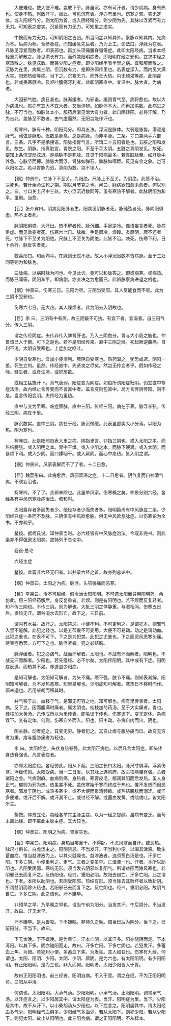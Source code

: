 <!-- { "loadSidebar": true } -->
　　大便难也。使大便不难。岂敢下乎。脉虽沉。亦有可汗者。谓少阴病。身有热也。使身不热。岂敢汗乎。据此。可见沉有表。浮亦有里也。伤寒之邪。实无定体。或入阳经气分。则太阳为首。或入阴经精分。则少阴为先。其脉以浮紧而有力无力。可知表之虚实。沉紧而有力无力。可知里之虚实。

　　中按而有力无力。可知阴阳之吉凶。所当问症以知其外。察脉以知其内。先病为本。后病为标。合参脉症。而知缓急先后者。乃为上工。诊法曰。浮脉为在表。凡脉见浮紧而数者。即表邪也。再加头项痛腰脊强等症。此即太阳经病。当求本经轻重为解散之。脉见洪长有力。而外兼阳明症者。即阳明在经之邪也。宜求本经之寒热散之。脉见弦数。而兼少阳之症者。即少阳经半表半里之病。宜和解而散之。沉脉为在里。病属三阴。但沉数有力。是即热邪传里也。若表症深入。而内见大满大实。阳邪热结等症。当下之。沉紧无力。而外无大热。内无烦渴等症。此阴症也。若或畏寒厥冷。及呕吐腹痛泻利者。此即阴寒直中。宜温中。脉大者。为病进。

　　大因邪气胜。病日甚也。脉渐缓者。为邪退。缓则胃气至。病将愈也。故以大为病进也。然亦有宜大不宜大者。又当详辨。如脉体本大。而再加洪数。此病进之脉。不可当也。如脉体本小。服药后渐见滑大有力者。此自阴转阳。必将汗解。乃为吉兆。盖脉至不数者。由气虚而然。无阳岂能作汗也。

　　柯琴曰。脉有十种。阴阳两分。即具五法。浮沉是脉体。大弱是脉势。滑涩是脉气。动弦是脉形。迟数是脉息。总是病脉。而非平脉。二条。寸口兼两手六部言。三条。凡字不是承接语。阳脉指胃气言。所谓二十五阳者是也。五脏之阳和发见。故生。阴脉。指真脏言。胃脘之阳。不至于手太阴。五脏之真阴发见。故死。要知上条沉涩弱弦迟。是病脉不是死脉。其见于阳病最多。若真脏脉至。如肝脉中外急。心脉坚而搏。肺脉大而浮。肾脉如弹石。脾脉如啄距。反见有余之象。岂可以阳名之。若以胃脉为迟。真阴为数。岂不误人。

　　【纲】仲景曰。寸脉下不至关。为阳绝。尺脉上不至关。为阴绝。此皆不治。决死也。若计余命生死之期。期以月节克之也。问曰。脉病欲知愈未愈者。何以别之。曰。寸口关上尺中三处。大小浮沉迟数同等。虽有寒热不解者。此脉阴阳为和平。虽剧。当愈。

　　【目】张介宾曰。阴病见阳脉者生。阳病见阴脉者死。脉纯弦者死。脉阴阳俱虚。热不止者死。

　　脉阴阳俱盛。大汗出。热不解者死。脉沉细。手足逆冷。谵语妄言者死。脉症俱虚。而见谵妄者死。伤寒六七日。脉微。手足厥冷。烦躁。灸厥阴。厥不还者死。寸脉下不至关为阳绝。尺脉上不至关为阴绝。此皆不治。决死。伤寒下利。日十余行。脉反实者死。

　　魏荔彤曰。和而均平。在脉则无过不及。故大小浮沉迟数本皆病脉。至于三处同等则为和脉也。

　　曰脉病。以病时脉为问也。今见此诊。竟可以和脉答之。即或病寒。或病热。而脉已同等。阴阳和平。即病剧。亦直决之为愈而已。此辨脉察病进退之机也。

　　【纲】仲景曰。伤寒三日。三阳为尽。三阴当受邪。其人反能食而不呕。此为三阴不受邪也。

　　伤寒六七日。无大热。其人躁烦者。此为阳去入阴故也。

　　【目】李 曰。三阴有中有传。故三阴最不可执。有宜下者。宜温者。自三阳气分。传入三阴。

　　谓之传经阴症。夫传非传入脾肾肝也。乃入三阴血分。胃与大小肠之腑也。仲景谓已入于腑。可下之是也。若不是阳经传来。直中三阴之经。初起厥逆腹痛。自利不渴。太阴自受寒也。上症加之呕吐。

　　少阴自受寒也。又加小便清利。厥阴自受寒也。热药温之。犹恐或迟。阴阳一差。死生立判。虽然。传经直中。先贤发之尽矣。然岂无传变者乎。假如传经之际。轻生者。或食生冷。或犯房欲。

　　或粗工猛施汗下。真气衰弱。阳症变为阴症。如俗所谓阳症归阴。仍宜直中寒症法治。故内经止言传变而不言直中者。盖言变则包直中。局方言传阴传阳。则不是。当言传阳变阴。夫传经为里热。

　　直中与变为里寒。临症察脉。直中三阳。传经三阳。病在于表。脉浮长弦。传经三阴。病在于里。

　　脉沉数实。直中三阴。病在于经。脉沉微缓。此表里虚实大小分焉。以阳为热。阴为寒也。

　　柯琴曰。此是阳邪自表入里之症。阴指里言。非指三阴也。或入太阳之本。而热结膀胱。或入阳明之本。胃中干燥。或入少阳之本。而胁下硬满。或入太阴。而暴烦下利。或入少阴。而口燥咽干。或入厥阴。而心中疼热。皆入阴之谓。

　　【纲】仲景曰。风家表解而不了了者。十二日愈。

　　【目】魏荔彤曰。此病愈后。风邪留滞之症。十二日愈者。阴气复而自神清气爽。不须妄治也。

　　柯琴曰。不了了。余邪未除也。此虽举风家。伤寒概之矣。仲景分别六经。各经各有中风伤寒脉症治法。叔和时。

　　太阳篇存者多而失者少。他经存者少而失者多。阳明篇尚有中风脉症二条。少阳经只症一条而不及脉。三阴俱有中风欲愈脉。俱无中风欲愈脉症。以伤寒论为全书。不亦疏乎。

　　鳌按。据柯氏说。知仲景当时。必六经皆有中风脉症治法。今既非完书。则此条亦不得强隶太阳矣。故特列于总论中。

　　卷首·总论

　　六经主症

　　鳌按。此篇非六经无归者。以并录六经之首。故亦列总论中。

　　【纲】仲景曰。太阳之为病。脉浮。头项强痛而恶寒。

　　【目】李杲曰。治不可越经。假令治太阳阳明。不可遗太阳而只用阳明药。余仿此。用三阳经药解后。身反复重者。若烦。则是有阳明也。若不烦而反复轻者。知不传三阴也。不传三阴。则为解也。大抵三阴之体静重。与湿相同。伤寒五日后。发热无汗。谓谷消水去形亡。故下之。三日前。

　　谓内有水谷。故汗之。太阳禁忌。小便不利。不可更利之。是谓犯本。则邪气入里不能解。此犯之轻也。以是五苓散不可妄用。大便不可易动。动之是谓动血。此犯之重也。在表不可下。下之是为犯禁。此犯之尤重也。下之而恶风恶寒头痛。待表症悉罢。方可下之也。脉浮紧者。犯之必结胸。

　　脉浮缓者。犯之必痞气。战而汗解者。太阳也。不战有汗而解者。阳明也。不战无汗而解者。少阳也。若先瘥经。必不尔矣。太阳传阳明。其中或有下症。阳明症反退。而热兼不渴。却退显少阳症。

　　是知可解也。太阳知可解者。为头不痛。项不强。肢节不痛。则知表易解。阳明知可解者。为不发热恶寒。知里易解也。少阳症知可解者。寒热日不移时而作。邪未退也。若用柴胡而移其时。

　　并气移于血。血移于气。是邪无可容之地。知可解也。病有里传表者。太阳病。反下之。因而腹满时痛者。属太阴也。桂枝加芍药汤。至于大实痛者。胃也。桂枝加大黄汤。己传戊所以为里传表。即名误下传也。伤寒误下。变无定体。杂病误下。变有定体。何则。伤寒自外而入。阳也。阳主动。杂病自内而出。阴也。

　　阴主静。动者犯之。其变无穷。静者犯之。其变止痞与腹胁痛而已。故变无穷者为重。痞与腹胁痛者为轻也。

　　李 曰。太阳经症。头疼身热脊强。此太阳正病也。以后凡言太阳症。即头疼身热脊强也。凡言表症者。

　　亦即太阳症也。各经仿此。阳从下起。三阳之长曰太阳。脉尺寸俱浮。浮紧伤寒。浮缓伤风。太阳受病。当一二日发。以其脉上连风府。故头项痛腰脊强。头者诸阳之会。气病则麻。血病则痛。身热者。寒客皮毛。郁闭其阳而后发热。虽人身正气。郁则为邪为热。热虽甚不死。盖伤寒始于寒而终成于热也。惟不发热而但恶寒者。邪发于阴也。或热多寒少。或不大便而泉清频数。或热结膀胱而溺涩。或汗多便难。或汗后不解。或汗漏不止。或过经不解。或蓄血发黄。或喘或吐。皆太阳所主。

　　鳌按。仲景立论。每经各举其主脉主症。以为一经之提纲。虽病有变迁。而苟未离此经。即不离此主脉主症。其大较也。

　　【纲】仲景曰。阳明之为病。胃家实也。

　　【目】李杲曰。阳明症。身热目疼鼻干。不得卧。不恶风寒而自汗。或恶热。脉尺寸俱长。白虎汤主之。阳明禁忌。不当发汗。不当利小便。以竭其津液。致生蓄血症。惟当益津液为上。以其火就燥也。益津液者。连须葱白汤是也。汗多亡阳。下多亡阴。小便重利之。走气。三者之变虽异。亡津液一也。汗者。本所以助阳也。若阳受阴邪。寒结无形。须当发去阴邪以复阳气。所谓益阳而除风寒也。若阴邪已去而复汗之。反伤阳也。经曰。重阳必阴。故阳去自亡。汗多亡阳。此之谓也。下者。本所以助阴也。若阴受阳邪。热结有形。须当除去其败坏者以致新阴。所谓益阴而除火热也。若阳邪已去而复下之。反亡阴也。经曰。重阴必阳。故阴气自亡。下多亡阴。此之谓也。汗不嫌早。

　　非预早之早。乃早晚之早也。谓当午前为阳分。当发其汗。午后阴分。不当发汗。故曰。汗无太早。

　　汗不嫌早。是为善攻。下不嫌晚。非待久之晚。谓当巳后为阴分。当下之。巳前阳分。不当下。故曰。

　　下无太晚。下不嫌晚。是为善守。汗本亡阴。以其汗多。阳亦随阴而走。下本泻阳。以其下多。阴亦随阳而走。故曰。汗多亡阳。下多亡阴也。若犯发汗。多蓄血上焦。为衄。若犯利小便。多蓄血下焦。为发狂。其人如狂也。伤寒有九经。何谓也。太阳、阳明、少阳。太阴、少阴、厥阴。是为六也。有太阳阳明。有少阳阳明。有正阳阳明。是为三也。非九而何。阳明者。太阳少阳皆入于胃。

　　故曰正阳阳明也。前三经者。阳明自病。不入于里。谓之在经。不为正阳阳明矣。三阳从中治。

　　何谓也。太阳阳明。大承气汤。少阳阳明。小承气汤。正阳阳明。调胃承气汤。以汗症言之。以少阳居其中。谓太阳症为表。当汗。阳明症为里。当下。少阳居其中。故不从汗下。以小柴胡汤从少阳也。以下症言之。阳明居其中。谓太阳经血多气少。阳明经气血俱多。少阳经气多血少。若从太阳下。则犯少阳。若从少阳下。则犯太阳。故止从阳明也。此三阳合病。谓之正阳阳明。不从标本。

